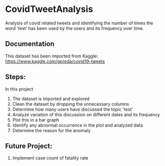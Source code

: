 # CovidTweetAnalysis
Analysis of covid related tweets and identifying the number of times the word 'test' has been used by the users and its frequency over time.

## Documentation
This dataset has been imported from Kaggle: https://www.kaggle.com/gpreda/covid19-tweets

## Steps:
In this project
1) The dataset is imported and explored
2) Clean the dataset by dropping the unnecessary columns
3) Determine how many users have discussed the topic 'test'
4) Analyze variation of this discussion on different dates and its frequency
5) Plot this in a bar graph
6) Identify any abnormal occurrence in the plot and analyzed data
7) Determine the reason for the anomaly

## Future Project:
1) Implement case count of fatality rate
